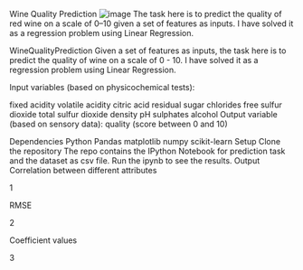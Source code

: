 Wine Quality Prediction
![image](https://user-images.githubusercontent.com/92628698/137639038-10e50f37-5e91-4028-92b5-04e147b3aa38.png)
The task here is to predict the quality of red wine on a scale of 0–10 given a set of features as inputs. I have solved it as a regression problem using Linear Regression.

WineQualityPrediction
Given a set of features as inputs, the task here is to predict the quality of wine on a scale of 0 - 10. I have solved it as a regression problem using Linear Regression.


Input variables (based on physicochemical tests):

fixed acidity
volatile acidity
citric acid
residual sugar
chlorides
free sulfur dioxide
total sulfur dioxide
density
pH
sulphates
alcohol
Output variable (based on sensory data): quality (score between 0 and 10)

Dependencies
Python
Pandas
matplotlib
numpy
scikit-learn
Setup
Clone the repository
The repo contains the IPython Notebook for prediction task and the dataset as csv file.
Run the ipynb to see the results.
Output
Correlation between different attributes

1

RMSE

2

Coefficient values

3
